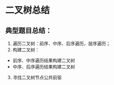 # 二叉树总结
## 典型题目总结：
1. 遍历二叉树：前序、中序、后序遍历，层序遍历；
2. 构建二叉树：
  - 前序、中序遍历结果构建二叉树
  - 中序、后序遍历结果构建二叉树
3. 寻找二叉树节点公共前驱

